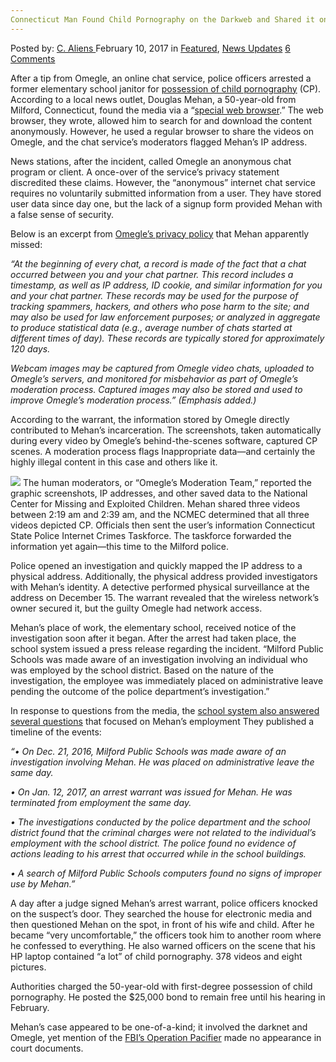 ```yaml
---
Connecticut Man Found Child Pornography on the Darkweb and Shared it on Omegle
---
```

<article class="post-listing post-18066 post type-post status-publish format-standard has-post-thumbnail hentry category-deepdot-news category-news-updates">
    <div class="post-inner">
    <p class="post-meta">
    <span>Posted by: <a href="https://www.deepdotweb.com/author/caliens/" title="">C. Aliens </a></span>
    <span>February 10, 2017</span>
    <span>in <a href="https://www.deepdotweb.com/category/deepdot-news/" rel="category tag">Featured</a>, <a href="https://www.deepdotweb.com/category/news-updates/" rel="category tag">News Updates</a></span>
    <span><a href="https://www.deepdotweb.com/2017/02/10/connecticut-man-found-child-pornography-on-the-darkweb/#comments">6 Comments</a></span>
    </p>
    <div class="clear"></div>
    <div class="entry">
    <p>After a tip from Omegle, an online chat service, police officers arrested a former elementary school janitor for <a href="https://www.deepdotweb.com/2017/01/17/ohio-man-indicted-on-child-porn-charges/">possession of child pornography</a> (CP). According to a local news outlet, Douglas Mehan, a 50-year-old from Milford, Connecticut, found the media via a “<a href="http://www.nhregister.com/general-news/20170120/warrant-former-milford-school-custodian-used-dark-web-anonymous-chat-room-for-child-porn">special web browser</a>.” The web browser, they wrote, allowed him to search for and download the content anonymously. However, he used a regular browser to share the videos on Omegle, and the chat service’s moderators flagged Mehan’s IP address.</p>
    <p>News stations, after the incident, called Omegle an anonymous chat program or client. A once-over of the service’s privacy statement discredited these claims. However, the “anonymous” internet chat service requires no voluntarily submitted information from a user. They have stored user data since day one, but the lack of a signup form provided Mehan with a false sense of security.</p>
    <p>Below is an excerpt from <a href="http://www.omegle.com/static/privacy.html">Omegle’s privacy policy</a> that Mehan apparently missed:</p>
    <p><em>“</em><em>At the beginning of every chat, a record is made</em><em> of the fact that a chat occurred between you and your chat partner. </em><em>This record includes a timestamp, as well as IP address, ID cookie, and similar information for you and your chat partner</em><em>. These records may be used for the purpose of tracking spammers, hackers, and others who pose harm to the site; and may also be </em><em>used for law enforcement purposes</em><em>; or analyzed in aggregate to produce statistical data (e.g., average number of chats started at different times of day). These records are typically stored for approximately 120 days.</em></p>
    <p><em>Webcam images may be captured from Omegle video chats, uploaded to Omegle&#8217;s servers, and monitored for misbehavior as part of Omegle&#8217;s moderation process</em><em>. Captured images may also be stored and used to improve Omegle&#8217;s moderation process.” (Emphasis added.)</em></p>
    <p>According to the warrant, the information stored by Omegle directly contributed to Mehan’s incarceration. The screenshots, taken automatically during every video by Omegle’s behind-the-scenes software, captured CP scenes. A moderation process flags Inappropriate data—and certainly the highly illegal content in this case and others like it.</p>
    <p><img class="wp-image-18070 aligncenter" src="https://www.deepdotweb.com/wp-content/uploads/2017/02/word-image-17.jpeg" srcset="https://www.deepdotweb.com/wp-content/uploads/2017/02/word-image-17.jpeg 731w, https://www.deepdotweb.com/wp-content/uploads/2017/02/word-image-17-300x121.jpeg 300w" sizes="(max-width: 731px) 100vw, 731px" /> The human moderators, or “Omegle’s Moderation Team,” reported the graphic screenshots, IP addresses, and other saved data to the National Center for Missing and Exploited Children. Mehan shared three videos between 2:19 am and 2:39 am, and the NCMEC determined that all three videos depicted CP. Officials then sent the user’s information Connecticut State Police Internet Crimes Taskforce. The taskforce forwarded the information yet again—this time to the Milford police.</p>
    <p>Police opened an investigation and quickly mapped the IP address to a physical address. Additionally, the physical address provided investigators with Mehan’s identity. A detective performed physical surveillance at the address on December 15. The warrant revealed that the wireless network’s owner secured it, but the guilty Omegle had network access.</p>
    <p>Mehan’s place of work, the elementary school, received notice of the investigation soon after it began. After the arrest had taken place, the school system issued a press release regarding the incident. “Milford Public Schools was made aware of an investigation involving an individual who was employed by the school district. Based on the nature of the investigation, the employee was immediately placed on administrative leave pending the outcome of the police department’s investigation.”</p>
    <p>In response to questions from the media, the <a href="http://www.milfordmirror.com/70670/milford-man-charged-with-possession-of-child-pornography/">school system also answered several questions</a> that focused on Mehan’s employment They published a timeline of the events:</p>
    <p><em>“• On Dec. 21, 2016, Milford Public Schools was made aware of an investigation involving Mehan. He was placed on administrative leave the same day.</em></p>
    <p><em>• On Jan. 12, 2017, an arrest warrant was issued for Mehan. He was terminated from employment the same day.</em></p>
    <p><em>• The investigations conducted by the police department and the school district found that the criminal charges were not related to the individual’s employment with the school district. The police found no evidence of actions leading to his arrest that occurred while in the school buildings.</em></p>
    <p><em>• A search of Milford Public Schools computers found no signs of improper use by Mehan.”</em></p>
    <p>A day after a judge signed Mehan’s arrest warrant, police officers knocked on the suspect’s door. They searched the house for electronic media and then questioned Mehan on the spot, in front of his wife and child. After he became “very uncomfortable,” the officers took him to another room where he confessed to everything. He also warned officers on the scene that his HP laptop contained “a lot” of child pornography. 378 videos and eight pictures.</p>
    <p>Authorities charged the 50-year-old with first-degree possession of child pornography. He posted the $25,000 bond to remain free until his hearing in February.</p>
    <p>Mehan’s case appeared to be one-of-a-kind; it involved the darknet and Omegle, yet mention of the <a href="https://www.deepdotweb.com/tag/playpen/">FBI’s Operation Pacifier</a> made no appearance in court documents.</p>
    </div>
    <span style="display:none" class="updated">2017-02-10</span>
    <div style="display:none" class="vcard author" itemprop="author" itemscope itemtype="http://schema.org/Person"><strong class="fn" itemprop="name"><a href="https://www.deepdotweb.com/author/caliens/" title="Posts by C. Aliens" rel="author">C. Aliens</a></strong></div>
    </div>
</article>

